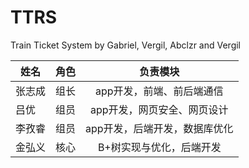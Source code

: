 # TTRS
Train Ticket System by Gabriel, Vergil, Abclzr and Vergil

| 姓名| 角色 |  负责模块  |
| --------   | -----:  | :----:  |
| 张志成 | 组长 | app开发，前端、前后端通信 |
| 吕优 | 组员 | app开发，网页安全、网页设计 |
| 李孜睿 | 组员 | app开发，后端开发，数据库优化 |
| 金弘义 |核心 | B+树实现与优化，后端开发 |
